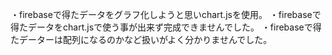  ・firebaseで得たデータをグラフ化しようと思いchart.jsを使用。
 ・firebaseで得たデータをchart.jsで使う事が出来ず完成できませんでした。
 ・firebaseで得たデーターは配列になるのかなど扱いがよく分かりませんでした。